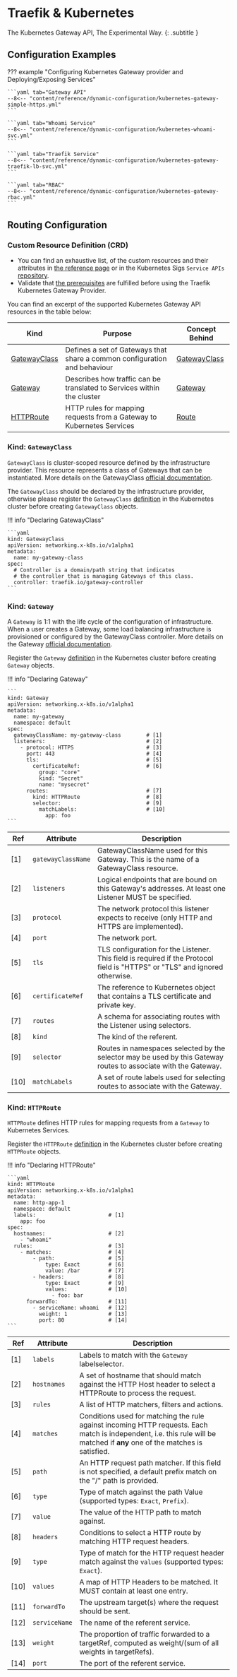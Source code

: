 # Traefik & Kubernetes

The Kubernetes Gateway API, The Experimental Way.
{: .subtitle }

## Configuration Examples

??? example "Configuring Kubernetes Gateway provider and Deploying/Exposing Services"

    ```yaml tab="Gateway API"
    --8<-- "content/reference/dynamic-configuration/kubernetes-gateway-simple-https.yml"
    ```

    ```yaml tab="Whoami Service"
    --8<-- "content/reference/dynamic-configuration/kubernetes-whoami-svc.yml"
    ```
    
    ```yaml tab="Traefik Service"
    --8<-- "content/reference/dynamic-configuration/kubernetes-gateway-traefik-lb-svc.yml"
    ```

    ```yaml tab="RBAC"
    --8<-- "content/reference/dynamic-configuration/kubernetes-gateway-rbac.yml"
    ```

## Routing Configuration

### Custom Resource Definition (CRD)

* You can find an exhaustive list, of the custom resources and their attributes in
[the reference page](../../reference/dynamic-configuration/kubernetes-gateway.md) or in the Kubernetes Sigs `Service APIs` [repository](https://github.com/kubernetes-sigs/service-apis/).
* Validate that [the prerequisites](../../providers/kubernetes-gateway.md#configuration-requirements) are fulfilled before using the Traefik Kubernetes Gateway Provider.
    
You can find an excerpt of the supported Kubernetes Gateway API resources in the table below:

| Kind                               | Purpose                                                                   | Concept Behind                                                                            |
|------------------------------------|---------------------------------------------------------------------------|-------------------------------------------------------------------------------------------|
| [GatewayClass](#kind-gatewayclass) | Defines a set of Gateways that share a common configuration and behaviour | [GatewayClass](https://kubernetes-sigs.github.io/service-apis/api-overview/#gatewayclass) |
| [Gateway](#kind-gateway)           | Describes how traffic can be translated to Services within the cluster    | [Gateway](https://kubernetes-sigs.github.io/service-apis/api-overview/#gateway)           |
| [HTTPRoute](#kind-httproute)       | HTTP rules for mapping requests from a Gateway to Kubernetes Services     | [Route](https://kubernetes-sigs.github.io/service-apis/api-overview/#httptcpfooroute)     |

### Kind: `GatewayClass`

`GatewayClass` is cluster-scoped resource defined by the infrastructure provider. This resource represents a class of Gateways that can be instantiated.
More details on the GatewayClass [official documentation](https://kubernetes-sigs.github.io/service-apis/gatewayclass/).

The `GatewayClass` should be declared by the infrastructure provider, otherwise please register the `GatewayClass`
[definition](../../reference/dynamic-configuration/kubernetes-gateway.md#definitions) in the Kubernetes cluster before 
creating `GatewayClass` objects.

!!! info "Declaring GatewayClass"

    ```yaml
    kind: GatewayClass
    apiVersion: networking.x-k8s.io/v1alpha1
    metadata:
      name: my-gateway-class
    spec:
      # Controller is a domain/path string that indicates
      # the controller that is managing Gateways of this class.
      controller: traefik.io/gateway-controller
    ```

### Kind: `Gateway`

A `Gateway` is 1:1 with the life cycle of the configuration of infrastructure. When a user creates a Gateway, 
some load balancing infrastructure is provisioned or configured by the GatewayClass controller. 
More details on the Gateway [official documentation](https://kubernetes-sigs.github.io/service-apis/gateway/).

Register the `Gateway` [definition](../../reference/dynamic-configuration/kubernetes-gateway.md#definitions) in the
Kubernetes cluster before creating `Gateway` objects.

!!! info "Declaring Gateway"

    ```
    kind: Gateway
    apiVersion: networking.x-k8s.io/v1alpha1
    metadata:
      name: my-gateway
      namespace: default
    spec:
      gatewayClassName: my-gateway-class        # [1]
      listeners:                                # [2]
        - protocol: HTTPS                       # [3] 
          port: 443                             # [4]
          tls:                                  # [5]
            certificateRef:                     # [6]
              group: "core"
              kind: "Secret"
              name: "mysecret"
          routes:                               # [7]
            kind: HTTPRoute                     # [8]
            selector:                           # [9]
              matchLabels:                      # [10]
                app: foo
    ```

| Ref  | Attribute          | Description                                                                                                                 |
|------|--------------------|-----------------------------------------------------------------------------------------------------------------------------|
| [1]  | `gatewayClassName` | GatewayClassName used for this Gateway. This is the name of a GatewayClass resource.                                        |
| [2]  | `listeners`        | Logical endpoints that are bound on this Gateway's addresses. At least one Listener MUST be specified.                      |
| [3]  | `protocol`         | The network protocol this listener expects to receive (only HTTP and HTTPS are implemented).                                |
| [4]  | `port`             | The network port.                                                                                                           |
| [5]  | `tls`              | TLS configuration for the Listener. This field is required if the Protocol field is "HTTPS" or "TLS" and ignored otherwise. |
| [6]  | `certificateRef`   | The reference to Kubernetes object that contains a TLS certificate and private key.                                         |
| [7]  | `routes`           | A schema for associating routes with the Listener using selectors.                                                          |
| [8]  | `kind`             | The kind of the referent.                                                                                                   |
| [9]  | `selector`         | Routes in namespaces selected by the selector may be used by this Gateway routes to associate with the Gateway.   |
| [10] | `matchLabels`      | A set of route labels used for selecting routes to associate with the Gateway.                                              |

### Kind: `HTTPRoute`

`HTTPRoute` defines HTTP rules for mapping requests from a `Gateway` to Kubernetes Services. 

Register the `HTTPRoute` [definition](../../reference/dynamic-configuration/kubernetes-gateway.md#definitions) in the
Kubernetes cluster before creating `HTTPRoute` objects.

!!! info "Declaring HTTPRoute"

    ```yaml
    kind: HTTPRoute
    apiVersion: networking.x-k8s.io/v1alpha1
    metadata:
      name: http-app-1
      namespace: default
      labels:                       # [1]
        app: foo
    spec:
      hostnames:                    # [2]
        - "whoami"
      rules:                        # [3]
        - matches:                  # [4]
            - path:                 # [5]
                type: Exact         # [6]
                value: /bar         # [7]
            - headers:              # [8]
                type: Exact         # [9]
                values:             # [10]
                  - foo: bar
          forwardTo:                # [11]
            - serviceName: whoami   # [12]
              weight: 1             # [13]
              port: 80              # [14]
    ```

| Ref  | Attribute     | Description                                                                                                                                                                 |
|------|---------------|-----------------------------------------------------------------------------------------------------------------------------------------------------------------------------|
| [1]  | `labels`      | Labels to match with the `Gateway` labelselector.                                                                                                                           |
| [2]  | `hostnames`   | A set of hostname that should match against the HTTP Host header to select a HTTPRoute to process the request.                                                              |
| [3]  | `rules`       | A list of HTTP matchers, filters and actions.                                                                                                                               |
| [4]  | `matches`     | Conditions used for matching the rule against incoming HTTP requests. Each match is independent, i.e. this rule will be matched if **any** one of the matches is satisfied. |
| [5]  | `path`        | An HTTP request path matcher. If this field is not specified, a default prefix match on the "/" path is provided.                                                           |
| [6]  | `type`        | Type of match against the path Value (supported types: `Exact`, `Prefix`).                                                                                                  |
| [7]  | `value`       | The value of the HTTP path to match against.                                                                                                                                |
| [8]  | `headers`     | Conditions to select a HTTP route by matching HTTP request headers.                                                                                                         |
| [9]  | `type`        | Type of match for the HTTP request header match against the `values` (supported types: `Exact`).                                                                            |
| [10] | `values`      | A map of HTTP Headers to be matched. It MUST contain at least one entry.                                                                                                    |
| [11] | `forwardTo`   | The upstream target(s) where the request should be sent.                                                                                                                    |
| [12] | `serviceName` | The name of the referent service.                                                                                                                                           |
| [13] | `weight`      | The proportion of traffic forwarded to a targetRef, computed as weight/(sum of all weights in targetRefs).                                                                  |
| [14] | `port`        | The port of the referent service.                                                                                                                                           |
